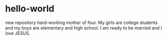 # hello-world
new repository
hard-working mother of four. My girls are college students and my boys are elementary and high school. I am ready to be married and I love JESUS.
